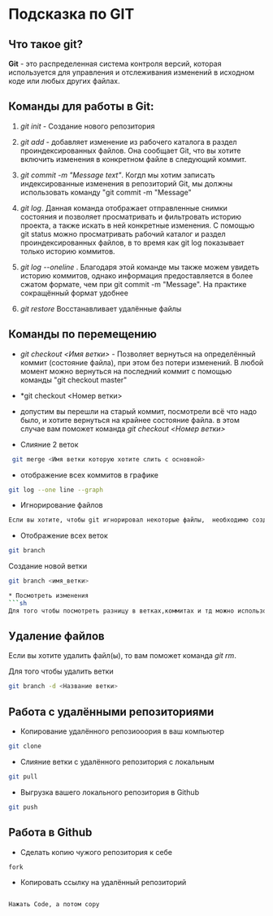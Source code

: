 # Подсказка по GIT
## Что такое git?
**Git** - это  распределенная система контроля версий, которая используется для управления и отслеживания изменений в исходном коде или любых других файлах.
## Команды для работы в Git:

1. *git init* - Создание нового репозитория

2. *git add* - добавляет изменение из рабочего каталога в раздел проиндексированных файлов. Она сообщает Git, что вы хотите включить изменения в конкретном файле в следующий коммит.

3. *git commit -m "Message text"*. Когдп  мы хотим записать индексированные изменения в репозиторий Git, мы должны использовать команду "git commit -m "Message"

4. *git log*. Данная команда  отображает отправленные снимки состояния и позволяет просматривать и фильтровать историю проекта, а также искать в ней конкретные изменения. С помощью git status можно просматривать рабочий каталог и раздел проиндексированных файлов, в то время как git log показывает только историю коммитов.

5. *git log --oneline* . Благодаря этой команде мы также можем увидеть историю коммитов, однако информация предоставляется в более сжатом формате, чем при git commit -m "Message". На практике сокращённый формат удобнее

6. *git restore* Восстанавливает удалённые файлы

## Команды по перемещению 

* *git checkout <Имя ветки>* - Позволяет вернуться на определённый коммит (состояние файла), при этом без потери изменений. В любой момент можно вернуться на последний коммит с помощью команды "git checkout master"
* *git checkout <Номер ветки>
* допустим вы перешли на старый коммит, посмотрели всё что надо было, и хотите вернуться на крайнее состояние файла. в этом случае вам поможет команда *git checkout <Номер ветки>*

* Слияние 2 веток
```sh
 git merge <Имя ветки которую хотите слить с основной>
 ``` 

* отображение всех коммитов в графике
```sh
git log --one line --graph
```

* Игнорирование файлов 
```sh
Если вы хотите, чтобы git игнорировал некоторые файлы,  необходимо создать служебную папку с названием <.gitignore> и добавить файл, который вы хотите игнорировать. Кроме того, не забудьте добавить сам файл .gitignore в игнорируемые.
```



* Отображение всех веток
```sh
git branch
```

Создание новой ветки
```sh
git branch <имя_ветки>

* Посмотреть изменения
```sh
Для того чтобы посмотреть разницу в ветках,коммитах и тд можно использовать команду <git diff>
```

## Удаление файлов
Если вы хотите удалить файл(ы), то вам поможет команда *git rm*.

 Для того чтобы удалить ветки 
```sh
git branch -d <Название ветки>
``` 

## Работа с удалёнными репозиториями 

* Копирование удалённого репозиооория в ваш компьютер
```sh
git clone
```

* Слияние ветки с удалённого репозитория с локальным 
```sh
git pull
```

* Выгрузка вашего локального репозитория в Github
```sh
git push
```
## Работа в Github

* Сделать копию чужого репозитория к себе
```sh
fork
```

* Копировать ссылку на удалённый репозиторий
```sh

Нажать Code, а потом copy
```




